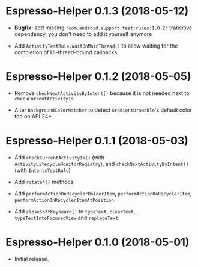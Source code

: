 # Espresso-Helper 0.1.3 (2018-05-12)

- **Bugfix:** add missing `'com.android.support.test:rules:1.0.2'` transitive dependency, you don't need to add it yourself anymore 

- Add `ActivityTestRule.waitOnMainThread()` to allow waiting for the completion of UI-thread-bound callbacks.

# Espresso-Helper 0.1.2 (2018-05-05)

- Remove `checkNextActivityByIntent()` because it is not needed next to `checkCurrentActivityIs`

- Alter `BackgroundColorMatcher` to detect `GradientDrawable`'s default color too on API 24+

# Espresso-Helper 0.1.1 (2018-05-03)

- Add `checkCurrentActivityIs()` (with `ActivityLifecycleMonitorRegistry`), and `checkNextActivityByIntent()` (with `IntentsTestRule`)

- Add `rotate*()` methods.

- Add `performActionOnRecyclerHolderItem`, `performActionOnRecyclerItem`, `performActionOnRecyclerItemAtPosition`.

- Add `closeSoftKeyboard()` to `typeText`, `clearText`, `typeTextIntoFocusedView` and `replaceText`.

# Espresso-Helper 0.1.0 (2018-05-01)

- Initial release.